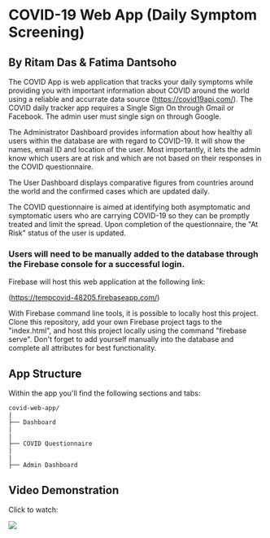 # COVID-19 Web App (Daily Symptom Screening)
## By Ritam Das & Fatima Dantsoho


The COVID App is web application that tracks your daily symptoms while providing you with important information about COVID around the world
using a reliable and accurrate data source (https://covid19api.com/). The COVID daily tracker app requires a Single Sign On through Gmail or Facebook. The admin user must single sign on through Google.

The Administrator Dashboard provides information about how healthy all users within the database are with regard to COVID-19. It will show the names, email ID and location of the user. Most importantly, it lets the admin know which users are at risk and which are not based on their responses in the COVID questionnaire. 

The User Dashboard displays comparative figures from countries around the world and the confirmed cases which are updated daily.

The COVID questionnaire is aimed at identifying both asymptomatic and symptomatic users who are carrying COVID-19 so they can be promptly treated and limit the spread. Upon completion of the questionnaire, the "At Risk" status of the user is updated. 

### Users will need to be manually added to the database through the Firebase console for a successful login.

Firebase will host this web application at the following link:

(https://tempcovid-48205.firebaseapp.com/)

With Firebase command line tools, it is possible to locally host this project. Clone this repository, add your own Firebase project tags to the "index.html", and host this project locally using the command "firebase serve". Don't forget to add yourself manually into the database and complete all attributes for best functionality.

## App Structure
Within the app you'll find the following sections and tabs:

```
covid-web-app/
|
├── Dashboard
|
|
├── COVID Questionnaire
|
|
├── Admin Dashboard

```

## Video Demonstration

Click to watch:

[![](http://img.youtube.com/vi/tSNSg1vnl6A/0.jpg)](http://www.youtube.com/watch?v=tSNSg1vnl6A "")


